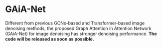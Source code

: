 # GAiA-Net
Different from previous GCNs-based and Transformer-based image denoising methods, the proposed Graph Attention in Attention Network (GAiA-Net) for image denoising has stronger denoising performance. **The code will be released as soon as possible.**
 
